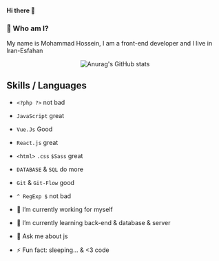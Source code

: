 #### Hi there 👋
### 🔭 Who am I?
My name is Mohammad Hossein, I am a front-end developer and I live in Iran-Esfahan
 <P align="center"
      
![Anurag's GitHub stats](https://github-readme-stats.vercel.app/api?username=mamdk&show_icons=true&theme=radical)
 </P>

## Skills / Languages

- `<?php ?>` not bad
- `JavaScript` great
- `Vue.Js` Good
- `React.js` great
- `<html>` `.css` `$Sass` great
-   `DATABASE`  &  `SQL`  do more
-   `Git`  &  `Git-Flow`  good
-   `^ RegExp $`  not bad
  
- 🔭 I’m currently working for myself
- 🌱 I’m currently learning back-end & database & server
- 💬 Ask me about js
- ⚡ Fun fact: sleeping... & <3 code
